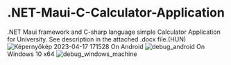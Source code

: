 # .NET-Maui-C-Calculator-Application
.NET Maui framework and C-sharp language simple Calculator Application for University. See description in the attached .docx file.(HUN)
![Képernyőkép 2023-04-17 171528](https://user-images.githubusercontent.com/46298416/232536373-0c70beb8-d419-4c99-9865-9bc0a8d3cbe8.jpg)
On Android
![debug_android](https://user-images.githubusercontent.com/46298416/232536421-c29bf88e-88a2-4828-afa9-ffe853da98c6.jpg)
On Windows 10 x64
![debug_windows_machine](https://user-images.githubusercontent.com/46298416/232536523-e7c9ce99-5236-480f-96ee-b97ee094953c.jpg)
